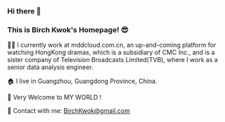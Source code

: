 ### Hi there 👋  
### This is Birch Kwok's Homepage! 😎


👨‍💻 I currently work at mddcloud.com.cn, an up-and-coming platform for watching HongKong dramas, which is a subsidiary of CMC Inc., and is a sister company of Television Broadcasts Limited(TVB), where I work as a senior data analysis engineer. 

🏠 I live in Guangzhou, Guangdong Province, China.

👏 Very Welcome to MY WORLD ! 

📧 Contact with me:  BirchKwok@gmail.com



